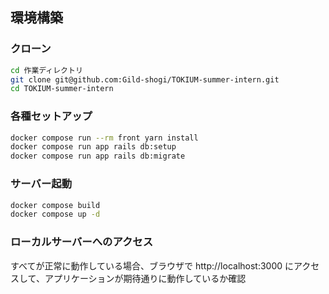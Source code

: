 ## 環境構築

### クローン
```bash
cd 作業ディレクトリ
git clone git@github.com:Gild-shogi/TOKIUM-summer-intern.git
cd TOKIUM-summer-intern
```

### 各種セットアップ
```bash
docker compose run --rm front yarn install
docker compose run app rails db:setup
docker compose run app rails db:migrate
```

### サーバー起動
```bash
docker compose build
docker compose up -d
```

### ローカルサーバーへのアクセス
すべてが正常に動作している場合、ブラウザで http://localhost:3000 にアクセスして、アプリケーションが期待通りに動作しているか確認
